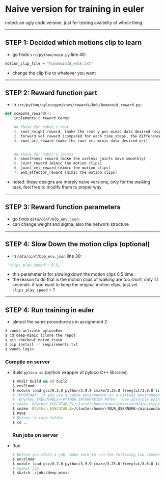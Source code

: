 # Naive version for training in euler

noted: an ugly code version, just for testing avaibility of whole thing

------------------------------------------------


## STEP 1: Decided which motions clip to learn

- go finds `src/python/main.py` line 49:
```sh 
motion_clip_file = "humanoid3d_walk.txt"
```
- change the clip file to whatever you want

------------------------------------------------

## STEP 2: Reward function part

- in `src/python/pylocogym/envs/rewards/bob/humanoid_reward.py`:

```python
def compute_reward():
    inplements 6 reward terms

    ## Those for robot's root
    1. root_height reward, (make the root y pos mimic data desired height)
    2. forward_vel_reward (compared for each time_steps, the difference between the root x&z position and that from our model)
    3. root_ori_reward (make the root ori mimic data desired ori)
    

    ## Those for robot's joints
    4. smoothness reward (make the useless joints move smoothly)
    5. joint_reward (mimic the motion clips)
    6. joint_vel_reward (mimic the motion clips)
    7. end_effector_reward (mimic the motion clips)
```

- noted: these designs are merely naive versions, only for the walking task,
feel free to modify them to proper way

------------------------------------------------

## STEP 3: Reward function parameters
- go finds `data/conf/bob_env.json`:
- can change weight and sigma, also the network structure

------------------------------------------------
## STEP 4: Slow Down the motion clips (optional)
- in `data/conf/bob_env.json` line 30:
```python
 "clips_play_speed": 0.5,
```
- this parameter is for slowing down the motion clips 0.5 time
- the reason to do that is the motion clips of walking are too short, only 1.1 seconds. if you want to keep the original motion clips, just set `clips_play_speed` = 1

------------------------------------------------

## STEP 4: Run training in euler
- almost the same procedure as in assignment 2

```sh 
$ conda activate pylocoEnv  
$ cd deep-mimic (clone the repo)
$ git checkout naive_train
$ pip install -r requirements.txt 
$ wandb login
```

### Compile on server
- Build `pyloco.so` (python wrapper of pyloco C++ libraries)
  ```sh
  $ mkdir build && cd build   
  $ env2lmod
  $ module load gcc/8.2.0 python/3.9.9 cmake/3.25.0 freeglut/3.0.0 libxrandr/1.5.0  libxinerama/1.1.3 libxi/1.7.6  libxcursor/1.1.14 mesa/17.2.3 eth_proxy
  # IMPORTANT: If you use a conda environment or a virtual environment, you should add 
  # -DPython_EXECUTABLE=<PYTHON INTERPRETER PATH>  (Use absolute paths) e.g.:
  # cmake -DPython_EXECUTABLE=/cluster/home/mimora/miniconda3/envs/pylocoEnv/bin/python3 -DCMAKE_BUILD_TYPE=Release ../
  $ cmake -DPython_EXECUTABLE=/cluster/home/<YOUR_USERNAME>/miniconda3/envs/pylocoEnv/bin/python3 -DCMAKE_BUILD_TYPE=Release ../
  $ make 
  # Return to repo folder
  $ cd ..
  ```

  ### Run jobs on server
 
- Run
  ```sh
  # Before you start a job, make sure to run the following two commands, every time you start a new ssh connection to Euler.
  $ env2lmod
  $ module load gcc/8.2.0 python/3.9.9 cmake/3.25.0 freeglut/3.0.0 libxrandr/1.5.0  libxinerama/1.1.3 libxi/1.7.6  libxcursor/1.1.14 mesa/17.2.3 eth_proxy  
  # Submit job
  $ sbatch ./jobs/deep_mimic
  ```